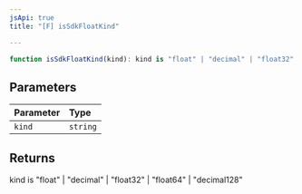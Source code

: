 ```yaml
---
jsApi: true
title: "[F] isSdkFloatKind"

---
```

```ts
function isSdkFloatKind(kind): kind is "float" | "decimal" | "float32" | "float64" | "decimal128"
```

## Parameters

| Parameter | Type |
| :------ | :------ |
| `kind` | `string` |

## Returns

kind is "float" \| "decimal" \| "float32" \| "float64" \| "decimal128"
